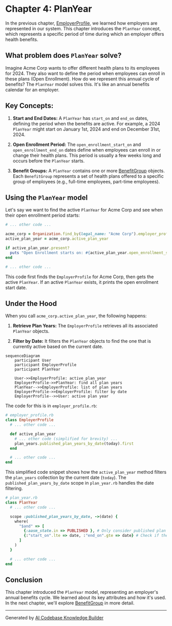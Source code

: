 # Chapter 4: PlanYear

In the previous chapter, [EmployerProfile](03_employerprofile.md), we learned how employers are represented in our system.  This chapter introduces the `PlanYear` concept, which represents a specific period of time during which an employer offers health benefits.

## What problem does `PlanYear` solve?

Imagine Acme Corp wants to offer different health plans to its employees for 2024.  They also want to define the period when employees can enroll in these plans (Open Enrollment). How do we represent this annual cycle of benefits? The `PlanYear` model solves this. It's like an annual benefits calendar for an employer.

## Key Concepts:

1. **Start and End Dates:** A `PlanYear` has `start_on` and `end_on` dates, defining the period when the benefits are active.  For example, a 2024 `PlanYear` might start on January 1st, 2024 and end on December 31st, 2024.

2. **Open Enrollment Period:** The `open_enrollment_start_on` and `open_enrollment_end_on` dates define when employees can enroll in or change their health plans.  This period is usually a few weeks long and occurs before the `PlanYear` starts.

3. **Benefit Groups:** A `PlanYear` contains one or more [BenefitGroup](05_benefitgroup.md) objects.  Each `BenefitGroup` represents a set of health plans offered to a specific group of employees (e.g., full-time employees, part-time employees).

## Using the `PlanYear` model

Let's say we want to find the active `PlanYear` for Acme Corp and see when their open enrollment period starts:

```ruby
# ... other code ...

acme_corp = Organization.find_by(legal_name: "Acme Corp").employer_profile
active_plan_year = acme_corp.active_plan_year

if active_plan_year.present?
  puts "Open Enrollment starts on: #{active_plan_year.open_enrollment_start_on}"
end

# ... other code ...
```

This code first finds the `EmployerProfile` for Acme Corp, then gets the active `PlanYear`.  If an active `PlanYear` exists, it prints the open enrollment start date.

## Under the Hood

When you call `acme_corp.active_plan_year`, the following happens:

1. **Retrieve Plan Years:** The `EmployerProfile` retrieves all its associated `PlanYear` objects.

2. **Filter by Date:** It filters the `PlanYear` objects to find the one that is currently active based on the current date.

```mermaid
sequenceDiagram
    participant User
    participant EmployerProfile
    participant PlanYear

    User->>EmployerProfile: active_plan_year
    EmployerProfile->>PlanYear: find all plan years
    PlanYear-->>EmployerProfile: list of plan years
    EmployerProfile->>EmployerProfile: filter by date
    EmployerProfile-->>User: active plan year
```

The code for this is in `employer_profile.rb`:

```ruby
# employer_profile.rb
class EmployerProfile
  # ... other code ...

  def active_plan_year
    # ... other code (simplified for brevity) ...
    plan_years.published_plan_years_by_date(today).first
  end

  # ... other code ...
end
```

This simplified code snippet shows how the `active_plan_year` method filters the `plan_years` collection by the current date (`today`).  The `published_plan_years_by_date` scope in `plan_year.rb` handles the date filtering.

```ruby
# plan_year.rb
class PlanYear
  # ... other code ...

  scope :published_plan_years_by_date, ->(date) {
    where(
      "$and" => [
        {:aasm_state.in => PUBLISHED }, # Only consider published plan years
        {:"start_on".lte => date, :"end_on".gte => date} # Check if the date falls within the plan year
      ]
    )
  }

  # ... other code ...
end

```

## Conclusion

This chapter introduced the `PlanYear` model, representing an employer's annual benefits cycle.  We learned about its key attributes and how it's used. In the next chapter, we'll explore [BenefitGroup](05_benefitgroup.md) in more detail.


---

Generated by [AI Codebase Knowledge Builder](https://github.com/The-Pocket/Tutorial-Codebase-Knowledge)